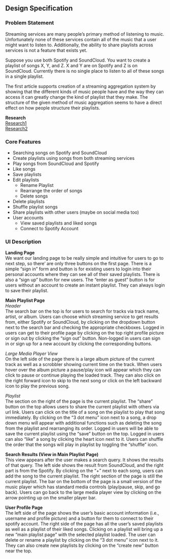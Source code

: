 ## Design Specification

### Problem Statement

Streaming services are many people’s primary method of listening to music. Unfortunately none of these services contain all of the music that a user might want to listen to. Additionally, the ability to share playlists across services is not a feature that exists yet.   

Suppose you use both Spotify and SoundCloud. You want to create a playlist of songs X, Y, and Z. X and Y are on Spotify and Z is on SoundCloud. Currently there is no single place to listen to all of these songs in a single playlist.  

The first article supports creation of a streaming aggregation system by showing that the different kinds of music people have and the way they can access it can greatly change the kind of playlist that they make. The structure of the given method of music aggregation seems to have a direct effect on how people structure their playlists.   

**Research**   
[Research1](http://www.tandfonline.com/doi/abs/10.1080/03007766.2015.1021174)   
[Research2](http://www.tandfonline.com/doi/abs/10.1080/03007760500159088)

### Core Features

* Searching songs on Spotify and SoundCloud
* Create playlists using songs from both streaming services
* Play songs from SoundCloud and Spotify
* Like songs
* Save playlists
* Edit playlists
	* Rename Playlist
	* Rearrange the order of songs
	* Delete songs
* Delete playlists
* Shuffle playlist songs
* Share playlists with other users (maybe on social media too)
* User accounts
	* View saved playlists and liked songs
	* Connect to Spotify Account 


### UI Description

**Landing Page**      
We want our landing page to be really simple and intuitive for users to go to next step, so there’ are only three buttons on the first page. There is a simple “sign in” form and button is for existing users to login into their personal accounts where they can see all of their saved playlists. There is also a “sign up” button for new users. The “enter as guest” button is for users without an account to create an instant playlist. They can always login to save their playlist.   

**Main Playlist Page**  
*Header*   
The search bar on the top is for users to search for tracks via track name, artist, or album. Users can choose which streaming service to get results from, either Spotify or SoundCloud, by clicking on the dropdown button next to the search bar and checking the appropriate checkboxes. Logged in users can get to their profile page by clicking on the top right profile picture or sign out by clicking the “sign out” button. Non-logged in users can sign in or sign up for a new account by clicking the corresponding buttons.  

*Large Media Player View*   
On the left side of the page there is a large album picture of the current track as well as a scrobbler showing current time on the track. When users hover over the album picture a pause/play icon will appear which they can click to pause or continue playing the loaded track. They can also click on the right forward icon to skip to the next song or click on the left backward icon to play the previous song. 

*Playlist*   
The section on the right of the page is the current playlist. The “share” button on the top allows users to share the current playlist with others via url link. Users can click on the title of a song on the playlist to play that song immediately. By clicking on the “3 dot menu” icon next to a song, a drop down menu will appear with additional functions such as deleting the song from the playlist and rearranging its order. Logged in users will be able to save the current playlist using the “save” button on the top. Logged in users can also “like” a song by clicking the heart icon next to it. Users can shuffle the order that the songs will play in playlist by toggling the “shuffle” icon.   

**Search Results (View in Main Playlist Page)**  
This view appears after the user makes a search query. It shows the results of that query. The left side shows the result from SoundCloud, and the right part is from the Spotify. By clicking on the “+” next to each song, users can add the song to the current playlist. The right section of the page is still the current playlist. The bar on the bottom of the page is a small version of the music player which has standard media controls (play/pause, skip, and go back). Users can go back to the large media player view by clicking on the arrow pointing up on the smaller player bar.   

**User Profile Page**   
The left side of the page shows the user’s basic account information (i.e., username and profile picture) and a button for them to connect to their spotify account. The right side of the page has all the user’s saved playlists as well as a playlist of their liked songs. Clicking on a playlist will bring up a new “main playlist page” with the selected playlist loaded. The user can delete or rename a playlist by clicking on the “3 dot menu” icon next to it. They can also create new playlists by clicking on the “create new” button near the top.  
